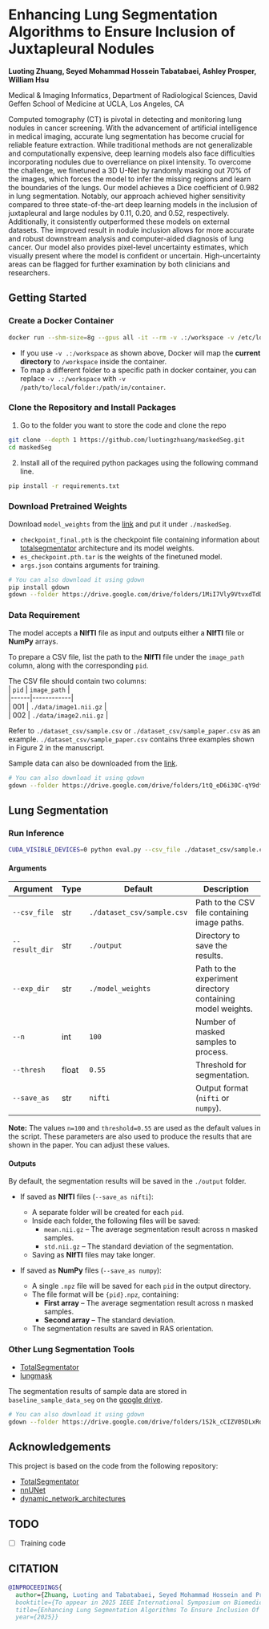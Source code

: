# Enhancing Lung Segmentation Algorithms to Ensure Inclusion of Juxtapleural Nodules
**Luoting Zhuang, Seyed Mohammad Hossein Tabatabaei, Ashley Prosper, William Hsu**

Medical & Imaging Informatics, Department of Radiological Sciences, David Geffen School of Medicine at UCLA, Los Angeles, CA  

Computed tomography (CT) is pivotal in detecting and monitoring lung nodules in cancer screening. With the advancement of artificial intelligence in medical imaging, accurate lung segmentation has become crucial for reliable feature extraction. While traditional methods are not generalizable and computationally expensive, deep learning models also face difficulties incorporating nodules due to overreliance on pixel intensity. To overcome the challenge, we finetuned a 3D U-Net by randomly masking out 70% of the images, which forces the model to infer the missing regions and learn the boundaries of the lungs. Our model achieves a Dice coefficient of 0.982 in lung segmentation. Notably, our approach achieved higher sensitivity compared to three state-of-the-art deep learning models in the inclusion of juxtapleural and large nodules by 0.11, 0.20, and 0.52, respectively. Additionally, it consistently outperformed these models on external datasets. The improved result in nodule inclusion allows for more accurate and robust downstream analysis and computer-aided diagnosis of lung cancer. Our model also provides pixel-level uncertainty estimates, which visually present where the model is confident or uncertain. High-uncertainty areas can be flagged for further examination by both clinicians and researchers.

## Getting Started
### Create a Docker Container
```bash
docker run --shm-size=8g --gpus all -it --rm -v .:/workspace -v /etc/localtime:/etc/localtime:ro nvcr.io/nvidia/pytorch:21.12-py3
```
- If you use `-v .:/workspace` as shown above, Docker will map the **current directory** to `/workspace` inside the container.
- To map a different folder to a specific path in docker container, you can replace `-v .:/workspace` with `-v /path/to/local/folder:/path/in/container`.

### Clone the Repository and Install Packages
1. Go to the folder you want to store the code and clone the repo
```bash
git clone --depth 1 https://github.com/luotingzhuang/maskedSeg.git
cd maskedSeg
```

2. Install all of the required python packages using the following command line.
```bash
pip install -r requirements.txt
```

### Download Pretrained Weights
Download `model_weights` from the [link](https://drive.google.com/drive/folders/1elGnhviQBP8y7oPL2TpTn5jcBLE5HDs9?usp=drive_link) and put it under `./maskedSeg`.
- `checkpoint_final.pth` is the checkpoint file containing information about [totalsegmentator](https://github.com/wasserth/TotalSegmentator) architecture and its model weights.
- `es_checkpoint.pth.tar` is the weights of the finetuned model.
- `args.json` contains arguments for training.

```bash
# You can also download it using gdown
pip install gdown
gdown --folder https://drive.google.com/drive/folders/1MiI7Vly9VtvxdTdDJ2PWIS--cgkVJjMv?usp=drive_link
```

### Data Requirement
The model accepts a **NIfTI** file as input and outputs either a **NIfTI** file or **NumPy** arrays.

To prepare a CSV file, list the path to the **NIfTI** file under the `image_path` column, along with the corresponding `pid`. 

The CSV file should contain two columns:  
| `pid` | `image_path` |  
|------|------------|  
| 001  | `./data/image1.nii.gz` |  
| 002  | `./data/image2.nii.gz` |  

Refer to `./dataset_csv/sample.csv` or `./dataset_csv/sample_paper.csv` as an example. `./dataset_csv/sample_paper.csv` contains three examples shown in Figure 2 in the manuscript.

Sample data can also be downloaded from the [link](https://drive.google.com/drive/folders/1elGnhviQBP8y7oPL2TpTn5jcBLE5HDs9?usp=drive_link).
```bash
# You can also download it using gdown
gdown --folder https://drive.google.com/drive/folders/1tQ_eD6i30C-qY9dfX4X20zuSyN7eB0lT?usp=drive_link
```
## Lung Segmentation
### Run Inference

```bash
CUDA_VISIBLE_DEVICES=0 python eval.py --csv_file ./dataset_csv/sample.csv --result_dir ./output --exp_dir ./model_weights --n 100 --thresh 0.55 --save_as nifti
```
#### Arguments
| Argument      | Type  | Default | Description |
|--------------|------|---------|-------------|
| `--csv_file`  | str  | `./dataset_csv/sample.csv` | Path to the CSV file containing image paths. |
| `--result_dir` | str  | `./output` | Directory to save the results. |
| `--exp_dir` | str  | `./model_weights` | Path to the experiment directory containing model weights. |
| `--n` | int | `100` | Number of masked samples to process. |
| `--thresh` | float | `0.55` | Threshold for segmentation. |
| `--save_as` | str | `nifti` | Output format (`nifti` or `numpy`). |

**Note:** The values `n=100` and `threshold=0.55` are used as the default values in the script. These parameters are also used to produce the results that are shown in the paper. You can adjust these values.

#### Outputs

By default, the segmentation results will be saved in the `./output` folder.  

- If saved as **NIfTI** files (`--save_as nifti`):  
  - A separate folder will be created for each `pid`.  
  - Inside each folder, the following files will be saved:  
    - `mean.nii.gz` – The average segmentation result across n masked samples.  
    - `std.nii.gz` – The standard deviation of the segmentation.  
  - Saving as **NIfTI** files may take longer.

- If saved as **NumPy** files (`--save_as numpy`):  
  - A single `.npz` file will be saved for each `pid` in the output directory.  
  - The file format will be `{pid}.npz`, containing:  
    - **First array** – The average segmentation result across n masked samples.  
    - **Second array** – The standard deviation.  
  - The segmentation results are saved in RAS orientation.

### Other Lung Segmentation Tools
- [TotalSegmentator](https://github.com/wasserth/TotalSegmentator)
- [lungmask](https://github.com/JoHof/lungmask)

The segmentation results of sample data are stored in `baseline_sample_data_seg` on the [google drive](https://drive.google.com/drive/folders/1elGnhviQBP8y7oPL2TpTn5jcBLE5HDs9?usp=drive_link).

```bash
# You can also download it using gdown
gdown --folder https://drive.google.com/drive/folders/1S2k_cCIZV0SDLxRoQk9YL0x7mVTKgvr7?usp=drive_link
```

## Acknowledgements
This project is based on the code from the following repository:
- [TotalSegmentator](https://github.com/wasserth/TotalSegmentator)
- [nnUNet](https://github.com/MIC-DKFZ/nnUNet)
- [dynamic_network_architectures](https://github.com/MIC-DKFZ/dynamic-network-architectures)

## TODO
- [ ] Training code

## CITATION
```bibtex
@INPROCEEDINGS{
  author={Zhuang, Luoting and Tabatabaei, Seyed Mohammad Hossein and Prosper, Ashley E and Hsu, William},
  booktitle={To appear in 2025 IEEE International Symposium on Biomedical Imaging (ISBI)}, 
  title={Enhancing Lung Segmentation Algorithms To Ensure Inclusion Of Juxtapleural Nodules}, 
  year={2025}}
```